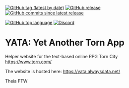[![GitHub tag (latest by date)](https://img.shields.io/github/tag-date/kivou-2000607/yata.svg)](https://github.com/Kivou-2000607/yata/tags)
[![GitHub release](https://img.shields.io/github/release/kivou-2000607/yata.svg)](https://github.com/Kivou-2000607/yata/releases)
[![GitHub commits since latest release](https://img.shields.io/github/commits-since/kivou-2000607/yata/v1.2.svg?logo=github)](https://github.com/Kivou-2000607/yata/commits/master)

[![GitHub top language](https://img.shields.io/github/languages/top/kivou-2000607/yata.svg?logo=python)](https://github.com/Kivou-2000607/yata/search?l=python)
[![Discord](https://img.shields.io/discord/581227228537421825.svg?logo=DISCORD)](https://discord.gg/tZaYpbG)

# YATA: Yet Another Torn App

Helper website for the text-based online RPG Torn City https://www.torn.com/

The website is hosted here: https://yata.alwaysdata.net/

Theia FTW